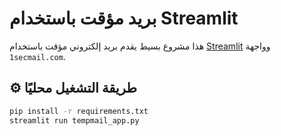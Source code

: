 # بريد مؤقت باستخدام Streamlit

هذا مشروع بسيط يقدم بريد إلكتروني مؤقت باستخدام [Streamlit](https://streamlit.io) وواجهة `1secmail.com`.

## ⚙️ طريقة التشغيل محليًا

```bash
pip install -r requirements.txt
streamlit run tempmail_app.py
